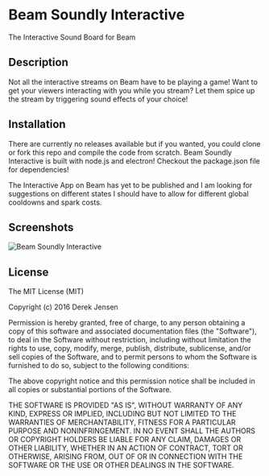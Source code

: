# Beam Soundly Interactive
The Interactive Sound Board for Beam

## Description
Not all the interactive streams on Beam have to be playing a game!
Want to get your viewers interacting with you while you stream?
Let them spice up the stream by triggering sound effects of your choice!

## Installation
There are currently no releases available but if you wanted, you could
clone or fork this repo and compile the code from scratch. Beam Soundly Interactive
is built with node.js and electron! Checkout the package.json file for dependencies!

The Interactive App on Beam has yet to be published and I am looking for suggestions
on different states I should have to allow for different global cooldowns and spark costs.

## Screenshots
![Beam Soundly Interactive](http://i.imgur.com/pLPzVeB.png)

## License
The MIT License (MIT)

Copyright (c) 2016 Derek Jensen

Permission is hereby granted, free of charge, to any person obtaining a copy
of this software and associated documentation files (the "Software"), to deal
in the Software without restriction, including without limitation the rights
to use, copy, modify, merge, publish, distribute, sublicense, and/or sell
copies of the Software, and to permit persons to whom the Software is
furnished to do so, subject to the following conditions:

The above copyright notice and this permission notice shall be included in all
copies or substantial portions of the Software.

THE SOFTWARE IS PROVIDED "AS IS", WITHOUT WARRANTY OF ANY KIND, EXPRESS OR
IMPLIED, INCLUDING BUT NOT LIMITED TO THE WARRANTIES OF MERCHANTABILITY,
FITNESS FOR A PARTICULAR PURPOSE AND NONINFRINGEMENT. IN NO EVENT SHALL THE
AUTHORS OR COPYRIGHT HOLDERS BE LIABLE FOR ANY CLAIM, DAMAGES OR OTHER
LIABILITY, WHETHER IN AN ACTION OF CONTRACT, TORT OR OTHERWISE, ARISING FROM,
OUT OF OR IN CONNECTION WITH THE SOFTWARE OR THE USE OR OTHER DEALINGS IN THE
SOFTWARE.
